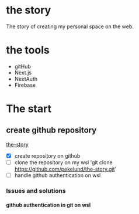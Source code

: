# the story
The story of creating my personal space on the web.

# the tools
- gitHub
- Next.js
- NextAuth
- Firebase


# The start
## create github repository
[the-story](github.com/pekelund/the-story)

- [x] create repository on github
- [ ] clone the repository on my wsl
      'git clone https://github.com/pekelund/the-story.git'
- [ ] handle github authentication on wsl

### Issues and solutions
#### github authentication in git on wsl

